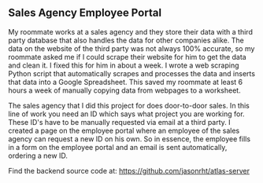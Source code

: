 ## Sales Agency Employee Portal
My roommate works at a sales agency and they store their data with a third party database that also handles the data for other companies alike. The data on the website of the third party was not always 100% accurate, so my roommate asked me if I could scrape their website for him to get the data and clean it. I fixed this for him in about a week. I wrote a web scraping Python script that automatically scrapes and processes the data and inserts that data into a Google Spreadsheet. This saved my roommate at least 6 hours a week of manually copying data from webpages to a worksheet.

The sales agency that I did this project for does door-to-door sales. In this line of work you need an ID which says what project you are working for. These ID's have to be manually requested via email at a third party. I created a page on the employee portal where an employee of the sales agency can request a new ID on his own. So in essence, the employee fills in a form on the employee portal and an email is sent automatically, ordering a new ID.

Find the backend source code at:
https://github.com/jasonrht/atlas-server
